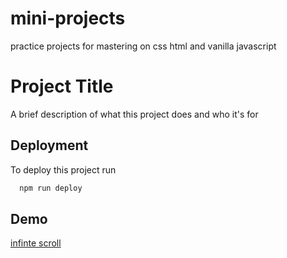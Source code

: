 # mini-projects
practice projects for mastering on css html and vanilla javascript

# Project Title

A brief description of what this project does and who it's for


## Deployment

To deploy this project run

```bash
  npm run deploy
```


## Demo


<a href="file:///C:/Users/bkcja/Desktop/mini-projects/infinite-scroll/index.html">infinte scroll</a>
